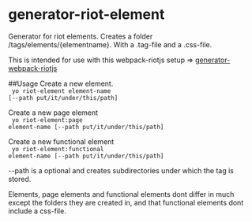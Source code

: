 # generator-riot-element
Generator for riot elements. 
Creates a folder /tags/elements/{elementname}. With a .tag-file and a .css-file.

This is intended for use with this webpack-riotjs setup =>
<a href="https://github.com/opture/generator-webpack-riotjs">generator-webpack-riotjs</a>

##Usage
Create a new element.<br>
<code>
yo riot-element element-name [--path put/it/under/this/path]
</code>

Create a new page element<br>
<code>
yo riot-element:page element-name [--path put/it/under/this/path]
</code>

Create a new functional element<br>
<code>
yo riot-element:functional element-name [--path put/it/under/this/path]
</code>

--path is a optional and creates subdirectories under which the tag is stored.

Elements, page elements and functional elements dont differ in much except the folders they are created in, and that functional elements dont include a css-file.
